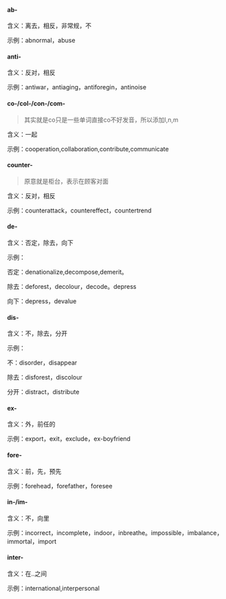 #### ab-  

含义：离去，相反，非常规，不

示例：abnormal，abuse



#### anti-

含义：反对，相反

示例：antiwar，antiaging，antiforegin，antinoise



#### co-/col-/con-/com-

> 其实就是co只是一些单词直接co不好发音，所以添加l,n,m

含义：一起

示例：cooperation,collaboration,contribute,communicate



#### counter-

> 原意就是柜台，表示在顾客对面

含义：反对，相反

示例：counterattack，countereffect，countertrend



#### de-

含义：否定，除去，向下

示例：

否定：denationalize,decompose,demerit。

除去：deforest，decolour，decode。depress

向下：depress，devalue



#### dis-

含义：不，除去，分开

示例：

不：disorder，disappear

除去：disforest，discolour

分开：distract，distribute



#### ex-

含义：外，前任的

示例：export，exit，exclude，ex-boyfriend



#### fore-

含义：前，先，预先

示例：forehead，forefather，foresee



#### in-/im-

含义：不，向里

示例：incorrect，incomplete，indoor，inbreathe。impossible，imbalance，immortal，import



#### inter-

含义：在..之间

示例：international,interpersonal

















































